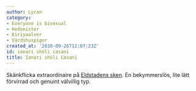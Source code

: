 ```yaml
---
author: Lycan
category:
- Everyone is bisexual
- Hedonister
- Kiriyaalver
- Värdshuspigor
created_at: '2010-09-26T12:07:23Z'
id: ianari shóli casani
title: Ianari shóli Casani
---
```

Skänkflicka extraordinaire på [Eldstadens sken]. En bekymmerslös, lite lätt förvirrad och genuint välvillig typ.

  [Eldstadens sken]: Eldstadens_sken